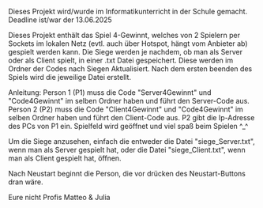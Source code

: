 Dieses Projekt wird/wurde im Informatikunterricht in der Schule gemacht.
Deadline ist/war der 13.06.2025

Dieses Projekt enthält das Spiel 4-Gewinnt, welches von 2 Spielern per Sockets im lokalen Netz (evtl. auch über Hotspot, hängt vom Anbieter ab) gespielt werden kann.
Die Siege werden je nachdem, ob man als Server oder als Client spielt, in einer .txt Datei gespeichert. 
Diese werden im Ordner der Codes nach Siegen Aktualisiert. Nach dem ersten beenden des Spiels wird die jeweilige Datei erstellt.

Anleitung: 
  Person 1 (P1) muss die Code "Server4Gewinnt" und "Code4Gewinnt" im selben Ordner haben und führt den Server-Code aus.
  Person 2 (P2) muss die Code "Client4Gewinnt" und "Code4Gewinnt" im selben Ordner haben und führt den Client-Code aus.
  P2 gibt die Ip-Adresse des PCs von P1 ein.
  Spielfeld wird geöffnet und viel spaß beim Spielen ^_^

  Um die Siege anzusehen, einfach die entweder die Datei "siege_Server.txt", wenn man als Server gespielt hat, oder
  die Datei "siege_Client.txt", wenn man als Client gespielt hat, öffnen.

  Nach Neustart beginnt die Person, die vor drücken des Neustart-Buttons dran wäre.

  Eure nicht Profis Matteo & Julia
